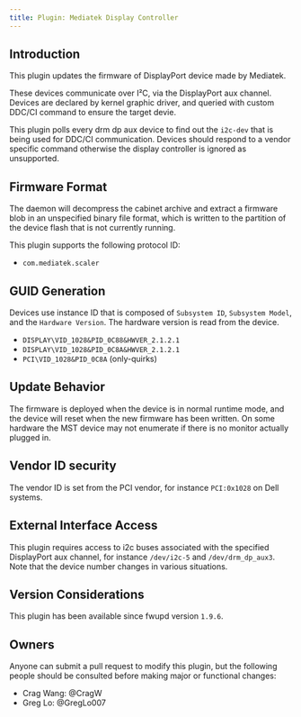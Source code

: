 ```yaml
---
title: Plugin: Mediatek Display Controller
---
```


## Introduction

This plugin updates the firmware of DisplayPort device made by Mediatek.

These devices communicate over I²C, via the DisplayPort aux channel. Devices
are declared by kernel graphic driver, and queried with custom DDC/CI command
to ensure the target devie.

This plugin polls every drm dp aux device to find out the `i2c-dev` that is
being used for DDC/CI communication. Devices should respond to a vendor specific
command otherwise the display controller is ignored as unsupported.

## Firmware Format

The daemon will decompress the cabinet archive and extract a firmware blob in
an unspecified binary file format, which is written to the partition of the
device flash that is not currently running.

This plugin supports the following protocol ID:

* `com.mediatek.scaler`

## GUID Generation

Devices use instance ID that is composed of `Subsystem ID`, `Subsystem Model`, and
the `Hardware Version`. The hardware version is read from the device.

* `DISPLAY\VID_1028&PID_0C88&HWVER_2.1.2.1`
* `DISPLAY\VID_1028&PID_0C8A&HWVER_2.1.2.1`
* `PCI\VID_1028&PID_0C8A` (only-quirks)

## Update Behavior

The firmware is deployed when the device is in normal runtime mode, and the
device will reset when the new firmware has been written. On some hardware the
MST device may not enumerate if there is no monitor actually plugged in.

## Vendor ID security

The vendor ID is set from the PCI vendor, for instance `PCI:0x1028` on Dell systems.

## External Interface Access

This plugin requires access to i2c buses associated with the specified
DisplayPort aux channel, for instance `/dev/i2c-5` and `/dev/drm_dp_aux3`. Note that
the device number changes in various situations.

## Version Considerations

This plugin has been available since fwupd version `1.9.6`.

## Owners

Anyone can submit a pull request to modify this plugin, but the following people should be
consulted before making major or functional changes:

* Crag Wang: @CragW
* Greg Lo: @GregLo007
